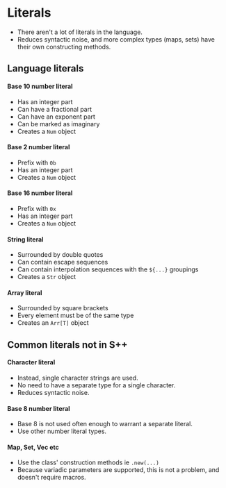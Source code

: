 # Literals
- There aren't a lot of literals in the language.
- Reduces syntactic noise, and more complex types (maps, sets) have their own constructing methods.

## Language literals
#### Base 10 number literal
- Has an integer part
- Can have a fractional part
- Can have an exponent part
- Can be marked as imaginary
- Creates a `Num` object

#### Base 2 number literal
- Prefix with `0b`
- Has an integer part
- Creates a `Num` object

#### Base 16 number literal
- Prefix with `0x`
- Has an integer part
- Creates a `Num` object

#### String literal
- Surrounded by double quotes
- Can contain escape sequences
- Can contain interpolation sequences with the `${...}` groupings
- Creates a `Str` object

#### Array literal
- Surrounded by square brackets
- Every element must be of the same type
- Creates an `Arr[T]` object

## Common literals not in S++
#### Character literal
- Instead, single character strings are used.
- No need to have a separate type for a single character.
- Reduces syntactic noise.

#### Base 8 number literal
- Base 8 is not used often enough to warrant a separate literal.
- Use other number literal types.

#### Map, Set, Vec etc
- Use the class' construction methods ie `.new(...)`
- Because variadic parameters are supported, this is not a problem, and doesn't require macros.

